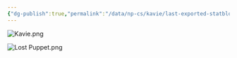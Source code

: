 ```yaml
---
{"dg-publish":true,"permalink":"/data/np-cs/kavie/last-exported-statblock-images/","updated":"2023-10-12T11:30:56.661-04:00"}
---
```


![Kavie.png](/img/user/_attachments/Kavie.png)

![Lost Puppet.png](/img/user/_attachments/Lost%20Puppet.png)